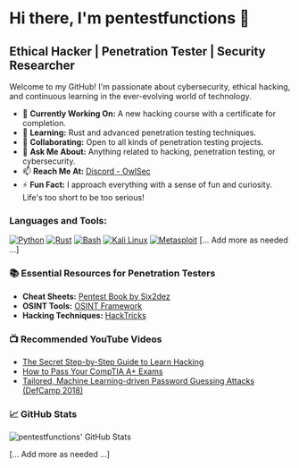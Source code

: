 # Hi there, I'm pentestfunctions 👋

## Ethical Hacker | Penetration Tester | Security Researcher

Welcome to my GitHub! I'm passionate about cybersecurity, ethical hacking, and continuous learning in the ever-evolving world of technology.

- 🔭 **Currently Working On:** A new hacking course with a certificate for completion.
- 🌱 **Learning:** Rust and advanced penetration testing techniques.
- 👯 **Collaborating:** Open to all kinds of penetration testing projects.
- 💬 **Ask Me About:** Anything related to hacking, penetration testing, or cybersecurity.
- 📫 **Reach Me At:** [Discord - OwlSec](https://discord.gg/owlsec)
- ⚡ **Fun Fact:** I approach everything with a sense of fun and curiosity. Life's too short to be too serious!

### Languages and Tools:

[![Python][python-shield]][python-url]
[![Rust][rust-shield]][rust-url]
[![Bash][bash-shield]][bash-url]
[![Kali Linux][kali-linux-shield]][kali-linux-url]
[![Metasploit][metasploit-shield]][metasploit-url]
[... Add more as needed ...]

### 📚 Essential Resources for Penetration Testers

- **Cheat Sheets:** [Pentest Book by Six2dez](https://pentestbook.six2dez.com/)
- **OSINT Tools:** [OSINT Framework](https://osintframework.com/)
- **Hacking Techniques:** [HackTricks](https://book.hacktricks.xyz/)

### 📺 Recommended YouTube Videos

- [The Secret Step-by-Step Guide to Learn Hacking](https://www.youtube.com/watch?v=2TofunAI6fU)
- [How to Pass Your CompTIA A+ Exams](https://www.youtube.com/watch?v=OS9MJjNK6gA&list=PLG49S3nxzAnlGHY8ObL8DiyP3AIu9vd3K)
- [Tailored, Machine Learning-driven Password Guessing Attacks (DefCamp 2018)](https://www.youtube.com/watch?v=iK6ZbD6v9Gg)

### 📈 GitHub Stats

![pentestfunctions' GitHub Stats](https://github-readme-stats.vercel.app/api?username=pentestfunctions&show_icons=true&theme=radical)

<!-- Links to your social media accounts -->

[python-shield]: https://img.shields.io/badge/-Python-black?style=flat-square&logo=python
[python-url]: https://python.org
[rust-shield]: https://img.shields.io/badge/-Rust-black?style=flat-square&logo=rust
[rust-url]: https://www.rust-lang.org/
[bash-shield]: https://img.shields.io/badge/-Bash-black?style=flat-square&logo=gnu-bash
[bash-url]: https://www.gnu.org/software/bash/
[kali-linux-shield]: https://img.shields.io/badge/-Kali_Linux-black?style=flat-square&logo=kali-linux
[kali-linux-url]: https://www.kali.org/
[metasploit-shield]: https://img.shields.io/badge/-Metasploit-black?style=flat-square&logo=metasploit
[metasploit-url]: https://www.metasploit.com/
[... Add more as needed ...]
